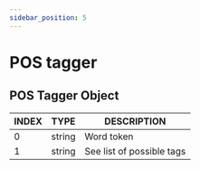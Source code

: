 ```yaml
---
sidebar_position: 5
---
```


# POS tagger

## POS Tagger Object

| INDEX 	| TYPE   	| DESCRIPTION               	|
|-------	|--------	|---------------------------	|
| 0     	| string 	| Word token                	|
| 1     	| string 	| See list of possible tags 	|